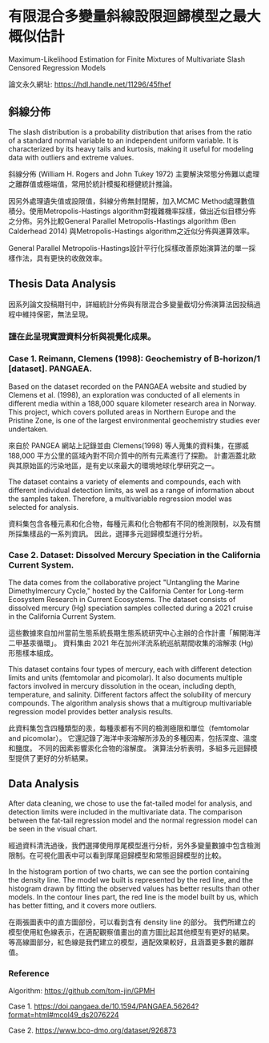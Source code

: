 # 有限混合多變量斜線設限迴歸模型之最大概似估計
Maximum-Likelihood Estimation for Finite Mixtures of Multivariate Slash Censored Regression Models

論文永久網址: https://hdl.handle.net/11296/45fhef

## 斜線分佈
The slash distribution is a probability distribution that arises from the ratio of a standard normal variable to an independent uniform variable. It is characterized by its heavy tails and kurtosis, making it useful for modeling data with outliers and extreme values.

斜線分佈 (William H. Rogers and John Tukey 1972) 主要解決常態分佈難以處理之離群值或極端值，常用於統計模擬和穩健統計推論。

因另外處理遺失值或設限值，斜線分佈無封閉解，加入MCMC Method處理數值積分。使用Metropolis-Hastings algorithm對複雜機率採樣，做出近似目標分佈之分佈。另外比較General Parallel Metropolis-Hastings algorithm (Ben Calderhead 2014) 與Metropolis-Hastings algorithm之近似分佈與運算效率。

General Parallel Metropolis-Hastings設計平行化採樣改善原始演算法的單一採樣作法，具有更快的收斂效率。

## Thesis Data Analysis
因系列論文投稿期刊中，詳細統計分佈與有限混合多變量截切分佈演算法因投稿過程中維持保密，無法呈現。

### **謹在此呈現實證資料分析與視覺化成果。**

### Case 1. Reimann, Clemens (1998): Geochemistry of B-horizon/1 [dataset]. PANGAEA.
Based on the dataset recorded on the PANGAEA website and studied by Clemens et al. (1998), an exploration was conducted of all elements in different media within a 188,000 square kilometer research area in Norway. 
This project, which covers polluted areas in Northern Europe and the Pristine Zone, is one of the largest environmental geochemistry studies ever undertaken.

來自於 PANGEA 網站上記錄並由 Clemens(1998) 等人蒐集的資料集，在挪威 188,000 平方公里的區域內對不同介質中的所有元素進行了探勘。
計畫涵蓋北歐與其原始區的污染地區，是有史以來最大的環境地球化學研究之一。

The dataset contains a variety of elements and compounds, each with different individual detection limits, as well as a range of information about the samples taken. 
Therefore, a multivariable regression model was selected for analysis.

資料集包含各種元素和化合物，每種元素和化合物都有不同的檢測限制，以及有關所採集樣品的一系列資訊。
因此，選擇多元迴歸模型進行分析。

### Case 2. Dataset: Dissolved Mercury Speciation in the California Current System. 
The data comes from the collaborative project "Untangling the Marine Dimethylmercury Cycle," hosted by the California Center for Long-term Ecosystem Research in Current Ecosystems. 
The dataset consists of dissolved mercury (Hg) speciation samples collected during a 2021 cruise in the California Current System.

這些數據來自加州當前生態系統長期生態系統研究中心主辦的合作計畫「解開海洋二甲基汞循環」。
資料集由 2021 年在加州洋流系統巡航期間收集的溶解汞 (Hg) 形態樣本組成。

This dataset contains four types of mercury, each with different detection limits and units (femtomolar and picomolar). 
It also documents multiple factors involved in mercury dissolution in the ocean, including depth, temperature, and salinity. 
Different factors affect the solubility of mercury compounds. 
The algorithm analysis shows that a multigroup multivariable regression model provides better analysis results.

此資料集包含四種類型的汞，每種汞都有不同的檢測極限和單位（femtomolar and picomolar）。
它還記錄了海洋中汞溶解所涉及的多種因素，包括深度、溫度和鹽度。
不同的因素影響汞化合物的溶解度。
演算法分析表明，多組多元迴歸模型提供了更好的分析結果。

## Data Analysis
After data cleaning, we chose to use the fat-tailed model for analysis, and detection limits were included in the multivariate data. 
The comparison between the fat-tail regression model and the normal regression model can be seen in the visual chart.

經過資料清洗過後，我們選擇使用厚尾模型進行分析，另外多變量數據中包含檢測限制。在可視化圖表中可以看到厚尾迴歸模型和常態迴歸模型的比較。

In the histogram portion of two charts, we can see the portion containing the density line.
The model we built is represented by the red line, and the histogram drawn by fitting the observed values ​​has better results than other models.
In the contour lines part, the red line is the model built by us, which has better fitting, and it covers more outliers.

在兩張圖表中的直方圖部份，可以看到含有 density line 的部分。
我們所建立的模型使用紅色線表示，在適配觀察值畫出的直方圖比起其他模型有更好的結果。
等高線圖部分，紅色線是我們建立的模型，適配效果較好，且涵蓋更多數的離群值。

### Reference
Algorithm: https://github.com/tom-jin/GPMH

Case 1. https://doi.pangaea.de/10.1594/PANGAEA.56264?format=html#mcol49_ds2076224

Case 2. https://www.bco-dmo.org/dataset/926873
